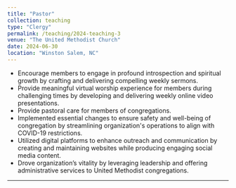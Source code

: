 ```yaml
---
title: "Pastor"
collection: teaching
type: "Clergy"
permalink: /teaching/2024-teaching-3
venue: "The United Methodist Church"
date: 2024-06-30
location: "Winston Salem, NC"
---
```


* Encourage members to engage in profound introspection and spiritual growth by crafting and delivering compelling weekly sermons.
* Provide meaningful virtual worship experience for members during challenging times by developing and delivering weekly online video presentations.
* Provide pastoral care for members of congregations.
* Implemented essential changes to ensure safety and well-being of congregation by streamlining organization's operations to align with COVID-19 restrictions.
* Utilized digital platforms to enhance outreach and communication by creating and maintaining websites while producing engaging social media content.
* Drove organization’s vitality by leveraging leadership and offering administrative services to United Methodist congregations.

---
